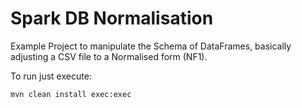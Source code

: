 # Spark DB Normalisation

Example Project to manipulate the Schema of DataFrames, basically adjusting a CSV file to a Normalised form (NF1).

To run just execute:

`mvn clean install exec:exec`
